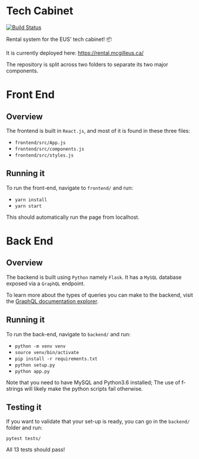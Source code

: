 # Tech Cabinet

[![Build Status](https://travis-ci.org/McGillEUS/techcabinet.svg?branch=master)](https://travis-ci.org/McGillEUS/techcabinet)

Rental system for the EUS' tech cabinet! :package:

It is currently deployed here: https://rental.mcgilleus.ca/

The repository is split across two folders to separate its two major components.

# Front End
## Overview
The frontend is built in `React.js`, and most of it is found in these three files:
- `frontend/src/App.js`
- `frontend/src/components.js`
- `frontend/src/styles.js`

## Running it
To run the front-end, navigate to `frontend/` and run:
- `yarn install`
- `yarn start`

This should automatically run the page from localhost.

# Back End
## Overview
The backend is built using `Python` namely `Flask`. It has a `MySQL` database exposed via a `GraphQL` endpoint.

To learn more about the types of queries you can make to the backend, visit the [GraphQL documentation explorer](https://rental.mcgilleus.ca/graphql).

## Running it
To run the back-end, navigate to `backend/` and run:

- `python -m venv venv`
- `source venv/bin/activate`
- `pip install -r requirements.txt`
- `python setup.py`
- `python app.py`

Note that you need to have MySQL and Python3.6 installed; The use of f-strings will likely make the python scripts fail otherwise.

## Testing it
If you want to validate that your set-up is ready, you can go in the `backend/` folder and run:
```
pytest tests/
```
All 13 tests should pass!
